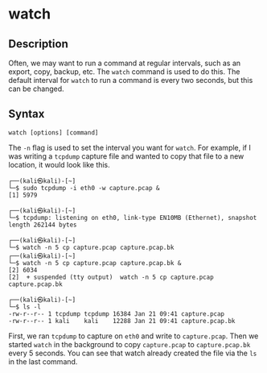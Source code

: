 # watch
## Description

Often, we may want to run a command at regular intervals, such as an export, copy, backup, etc. The `watch` command is used to do this. The default interval for `watch` to run a command is every two seconds, but this can be changed. 

## Syntax

```
watch [options] [command]
```

The `-n` flag is used to set the interval you want for `watch`. For example, if I was writing a `tcpdump` capture file and wanted to copy that file to a new location, it would look like this. 

```
┌──(kali㉿kali)-[~]
└─$ sudo tcpdump -i eth0 -w capture.pcap &
[1] 5979
    
┌──(kali㉿kali)-[~]
└─$ tcpdump: listening on eth0, link-type EN10MB (Ethernet), snapshot length 262144 bytes                     
    
┌──(kali㉿kali)-[~]
└─$ watch -n 5 cp capture.pcap capture.pcap.bk                             
┌──(kali㉿kali)-[~]
└─$ watch -n 5 cp capture.pcap capture.pcap.bk &
[2] 6034    
[2]  + suspended (tty output)  watch -n 5 cp capture.pcap capture.pcap.bk

┌──(kali㉿kali)-[~]
└─$ ls -l
-rw-r--r-- 1 tcpdump tcpdump 16384 Jan 21 09:41 capture.pcap
-rw-r--r-- 1 kali    kali    12288 Jan 21 09:41 capture.pcap.bk
```

First, we ran `tcpdump` to capture on `eth0` and write to `capture.pcap`.  Then we started `watch` in the background to copy `capture.pcap` to `capture.pcap.bk` every 5 seconds. You can see that watch already created the file via the `ls` in the last command. 